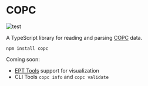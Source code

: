 # COPC
![test](https://github.com/connormanning/copc/workflows/test/badge.svg)

A TypeScript library for reading and parsing [COPC](https://copc.io/) data.

`npm install copc`

Coming soon:
- [EPT Tools](https://github.com/connormanning/ept-tools) support for visualization
- CLI Tools `copc info` and `copc validate`
